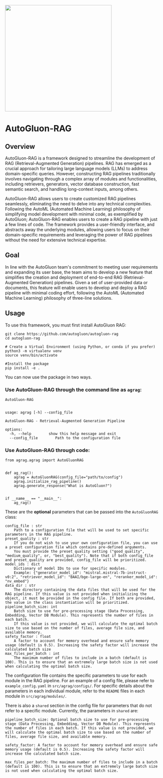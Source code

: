 <div align="left">
  <img src="https://user-images.githubusercontent.com/16392542/77208906-224aa500-6aba-11ea-96bd-e81806074030.png" width="350">
</div>

# AutoGluon-RAG

## Overview
AutoGluon-RAG is a framework designed to streamline the development of RAG (Retrieval-Augmented Generation) pipelines. RAG has emerged as a crucial approach for tailoring large language models (LLMs) to address domain-specific queries. However, constructing RAG pipelines traditionally involves navigating through a complex array of modules and functionalities, including retrievers, generators, vector database construction, fast semantic search, and handling long-context inputs, among others.

AutoGluon-RAG allows users to create customized RAG pipelines seamlessly, eliminating the need to delve into any technical complexities. Following the AutoML (Automated Machine Learning) philosophy of simplifying model development with minimal code, as exemplified by AutoGluon; AutoGluon-RAG enables users to create a RAG pipeline with just a few lines of code. The framework provides a user-friendly interface, and abstracts away the underlying modules, allowing users to focus on their domain-specific requirements and leveraging the power of RAG pipelines without the need for extensive technical expertise. 

## Goal
In line with the AutoGluon team's commitment to meeting user requirements and expanding its user base, the team aims to develop a new feature that simplifies the creation and deployment of end-to-end RAG (Retrieval-Augmented Generation) pipelines. Given a set of user-provided data or documents, this feature will enable users to develop and deploy a RAG pipeline with minimal coding effort, following the AutoML (Automated Machine Learning) philosophy of three-line solutions.

## Usage
To use this framework, you must first install AutoGluon RAG:
```
git clone https://github.com/autogluon/autogluon-rag
cd autogluon-rag

# Create a Virtual Environment (using Python, or conda if you prefer)
python3 -m virtualenv venv
source venv/bin/activate

#Install the package
pip install -e .
```
You can now use the package in two ways. 

### Use AutoGluon-RAG through the command line as `agrag`:

```
AutoGluon-RAG


usage: agrag [-h] --config_file

AutoGluon-RAG - Retrieval-Augmented Generation Pipeline

options:
  -h, --help        show this help message and exit
  --config_file        Path to the configuration file 
```

### Use AutoGluon-RAG through code:
```
from agrag.agrag import AutoGluonRAG


def ag_rag():
    agrag = AutoGluonRAG(config_file="path/to/config")
    agrag.initialize_rag_pipeline()
    agrag.generate_response("What is AutoGluon?")


if __name__ == "__main__":
    ag_rag()
```

These are the <b>optional</b> parameters that can be passed into the `AutoGluonRAG` class:
```
config_file : str
    Path to a configuration file that will be used to set specific parameters in the RAG pipeline.
preset_quality : str
    If you do not wish to use your own configuration file, you can use a preset configuration file which contains pre-defined arguments.
    You must provide the preset quality setting ("good_quality", "medium_quality", or, "best_quality"). Note that if both config_file and preset_quality are provided, config_file will be prioritized.  
model_ids : dict
    Dictionary of model IDs to use for specific modules.
    Example: {"generator_model_id": "mistral.mistral-7b-instruct-v0:2", "retriever_model_id": "BAAI/bge-large-en", "reranker_model_id": "nv_embed"}
data_dir : str
    The directory containing the data files that will be used for the RAG pipeline. If this value is not provided when initializing the object, it must be provided in the config file. If both are provided, the value in the class instantiation will be prioritized. 
pipeline_batch_size: int
    Batch size to use for pre-processing stage (Data Processing, Embedding, Vector DB Module). This represents the number of files in each batch.
    If this value is not provided, we will calculate the optimal batch size to use based on the number of files, average file size, and available memory.
safety_factor : float
    A factor to account for memory overhead and ensure safe memory usage (default is 0.5). Increasing the safety factor will increase the calculated batch size 
max_files_per_batch : int
    The maximum number of files to include in a batch (default is 100). This is to ensure that an extremely large batch size is not used when calculating the optimal batch size.
```

The configuration file contains the specific parameters to use for each module in the RAG pipeline. For an example of a config file, please refer to `example_config.yaml` in `src/agrag/configs/`. For specific details about the parameters in each individual module, refer to the `README` files in each module in `src/agrag/modules/`.

There is also a `shared` section in the config file for parameters that do not refer to a specific module. Currently, the parameters in `shared` are: 
```
pipeline_batch_size: Optional batch size to use for pre-processing stage (Data Processing, Embedding, Vector DB Module). This represents the number of files in each batch. If this value is not provided, we will calculate the optimal batch size to use based on the number of files, average file size, and available memory.

safety_factor: A factor to account for memory overhead and ensure safe memory usage (default is 0.5). Increasing the safety factor will increase the calculated batch size. 

max_files_per_batch: The maximum number of files to include in a batch (default is 100). This is to ensure that an extremely large batch size is not used when calculating the optimal batch size.
```
